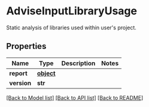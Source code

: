 # AdviseInputLibraryUsage

Static analysis of libraries used within user's project.
## Properties
Name | Type | Description | Notes
------------ | ------------- | ------------- | -------------
**report** | [**object**](.md) |  | 
**version** | **str** |  | 

[[Back to Model list]](../README.md#documentation-for-models) [[Back to API list]](../README.md#documentation-for-api-endpoints) [[Back to README]](../README.md)


